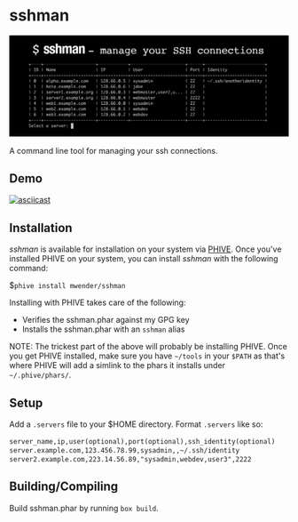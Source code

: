 # sshman

![sshman - manage your SSH connections](https://raw.githubusercontent.com/mwender/sshman/master/lib/img/sshman-image.png)

A command line tool for managing your ssh connections.

## Demo

[![asciicast](https://asciinema.org/a/117973.png)](https://asciinema.org/a/117973)

## Installation

*sshman* is available for installation on your system via [PHIVE](https://phar.io). Once you've installed PHIVE on your system, you can install *sshman* with the following command:

$`phive install mwender/sshman`

Installing with PHIVE takes care of the following:

- Verifies the sshman.phar against my GPG key
- Installs the sshman.phar with an `sshman` alias

NOTE: The trickest part of the above will probably be installing PHIVE. Once you get PHIVE installed, make sure you have `~/tools` in your `$PATH` as that's where PHIVE will add a simlink to the phars it installs under `~/.phive/phars/`.

## Setup

Add a `.servers` file to your $HOME directory. Format `.servers` like so:

```
server_name,ip,user(optional),port(optional),ssh_identity(optional)
server.example.com,123.456.78.99,sysadmin,,~/.ssh/identity
server2.example.com,223.14.56.89,"sysadmin,webdev,user3",2222
```

## Building/Compiling

Build sshman.phar by running `box build`.